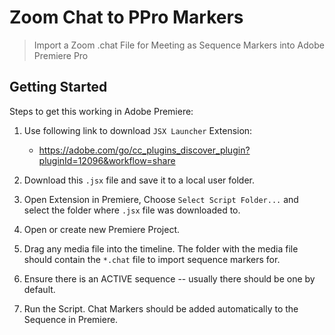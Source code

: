 # Zoom Chat to PPro Markers

> Import a Zoom .chat File for Meeting as Sequence Markers into Adobe Premiere Pro

## Getting Started

Steps to get this working in Adobe Premiere:

1. Use following link to download `JSX Launcher` Extension:

    - https://adobe.com/go/cc_plugins_discover_plugin?pluginId=12096&workflow=share

2. Download this `.jsx` file and save it to a local user folder.

3. Open Extension in Premiere, Choose `Select Script Folder...` and select the folder where `.jsx` file was downloaded to.

4. Open or create new Premiere Project.

5. Drag any media file into the timeline. The folder with the media file should contain the `*.chat` file to import sequence markers for.

6. Ensure there is an ACTIVE sequence -- usually there should be one by default.

7. Run the Script. Chat Markers should be added automatically to the Sequence in Premiere.

